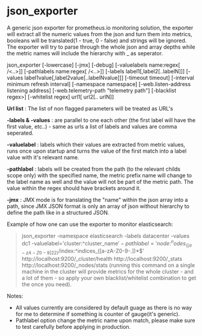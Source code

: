 # json_exporter

<p>A generic json exporter for prometheus.io monitoring solution, the exporter will extract all the numeric values from the json and turn them into metrics, booleans will be translated(1 - true, 0 - false) and strings will be ignored. The exporter will try to parse through the whole json and array depths while the metric names will include the hierarchy with _ as seperator.</p>

json_exporter [-lowercase] [-jmx] [-debug] [-valuelabels name:regex[ /<..>]] [-pathlabels name:regex[ /<..>]] [-labels label1[,label2[..labelN]]] [-values label1value[,label2value[..labelNvalue]]] [-timeout timeout] [-interval minimum refresh interval] [-namespace namespace] [-web.listen-address listening address] [-web.telemetry-path "telemetry path"] [-blacklist regex>] [-whitelist regex] url1[ url2[.. urlN]]

**Url list** : The list of non flagged parameters will be treated as URL's

**-labels & -values** : are parallel to one each other (the first label will have the first value, etc..) - same as urls a list of labels and values are comma seperated.

**-valuelabel** : labels which their values are extracted from metric values, runs once upon startup and turns the value of the first match into a label value with it's relevant name.

**-pathlabel** : labels will be created from the path (to the relevant childs scope only) with the specified name, the  metric prefix name will change to the label name as well and the value will not be part of the metric path. The value within the regex should have brackets around it.

**-jmx** : JMX mode is for translating the "name" within the json array into a path, since JMX JSON format is only an array of json without hierarchy to define the path like in a structured JSON.

Example of how one can use the exporter to monitor elasticsearch:
>json_exporter -namespace elasticsearch -labels datacenter -values dc1 -valuelabel='cluster:^cluster_name$' -pathlabel='node:^nodes_([a-zA-Z0-9]{22})$/index:^indices_([a-zA-Z0-9-.])*$' http://localhost:9200/_cluster/health http://localhost:9200/_stats http://localhost:9200/_nodes/stats (running this command on a single machine in the cluster will provide metrics for the whole cluster - and a lot of them - so apply your own blacklist/whitelist combination to get the once you need).

Notes:
* All values currently are considered by default guage as there is no way for me to determine if something is counter of gauge(it's generic).
* Pathlabel option change the metric name upon match, please make sure to test carefully before applying in production.

